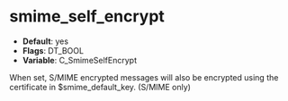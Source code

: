 # smime_self_encrypt

- **Default**: yes
- **Flags**: DT_BOOL
- **Variable**: C_SmimeSelfEncrypt

When set, S/MIME encrypted messages will also be encrypted
using the certificate in $smime_default_key.
(S/MIME only)
